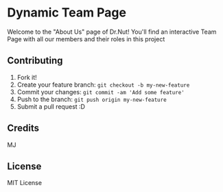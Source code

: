 # Dynamic Team Page

Welcome to the "About Us" page of Dr.Nut!
You'll find an interactive Team Page with all our members and their roles in this project



## Contributing

1. Fork it!
2. Create your feature branch: `git checkout -b my-new-feature`
3. Commit your changes: `git commit -am 'Add some feature'`
4. Push to the branch: `git push origin my-new-feature`
5. Submit a pull request :D


## Credits

MJ

## License

MIT License